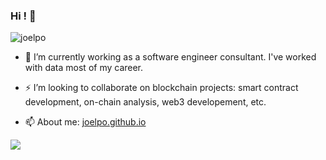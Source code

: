 ### Hi ! 👋

<p align="left"> <img src="https://komarev.com/ghpvc/?username=joelpo&label=Profile%20views&color=0e75b6&style=flat" alt="joelpo" /> </p>

- 🔭  I’m currently working as a software engineer consultant. I've worked with data most of my career.  

- ⚡  I’m looking to collaborate on blockchain projects: smart contract development, on-chain analysis, web3 developement, etc.  

- 📫  About me:  [joelpo.github.io](https://joelpo.github.io)

![](https://hit.yhype.me/github/profile?user_id=4352275)
